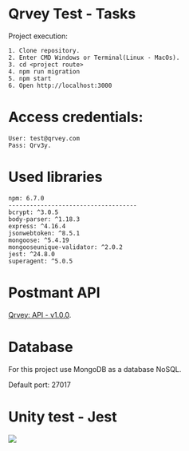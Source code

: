 # Qrvey Test - Tasks

Project execution:

	1. Clone repository.
	2. Enter CMD Windows or Terminal(Linux - MacOs).
	3. cd <project route>
	4. npm run migration
	5. npm start
	6. Open http://localhost:3000

# Access credentials:

```
User: test@qrvey.com
Pass: Qrv3y.

```

# Used libraries

```
npm: 6.7.0
------------------------------------
bcrypt: ^3.0.5
body-parser: ^1.18.3
express: ^4.16.4
jsonwebtoken: ^8.5.1
mongoose: ^5.4.19
mongooseunique-validator: ^2.0.2
jest: ^24.8.0
superagent: ^5.0.5
```

# Postmant API

[Qrvey: API - v1.0.0](https://documenter.getpostman.com/view/1171149/S1TYTb3v?version=latest).


# Database

For this project use MongoDB as a database NoSQL.

Default port: 27017

# Unity test - Jest

<img src="https://i.ibb.co/DWgr1wv/Screenshot-2019-06-05-at-17-20-49.png" />
